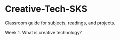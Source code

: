 # Creative-Tech-SKS
Classroom guide for subjects, readings, and projects. 

Week 1. What is creative technology?
